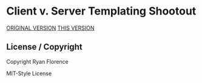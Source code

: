Client v. Server Templating Shootout
====================================

[ORIGINAL VERSION][s]
[THIS VERSION][t]

License / Copyright
-------------------

Copyright Ryan Florence

MIT-Style License

  [s]:http://glowing-river-9013.herokuapp.com/
  [t]:http://furious-dusk-8801.herokuapp.com/

